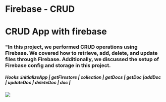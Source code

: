 # Firebase - CRUD

<h1>CRUD App with firebase</h1>

<h3>"In this project, we performed CRUD operations using Firebase. We covered how to retrieve, add, delete, and update files through Firebase. Additionally, we discussed the setup of Firebase config and storage in this project.</h3>

<h5>Hooks :initializeApp | getFirestore | collection | getDocs | getDoc |addDoc | updateDoc | deleteDoc | doc |</h5>

<img src="./screen.gif">
